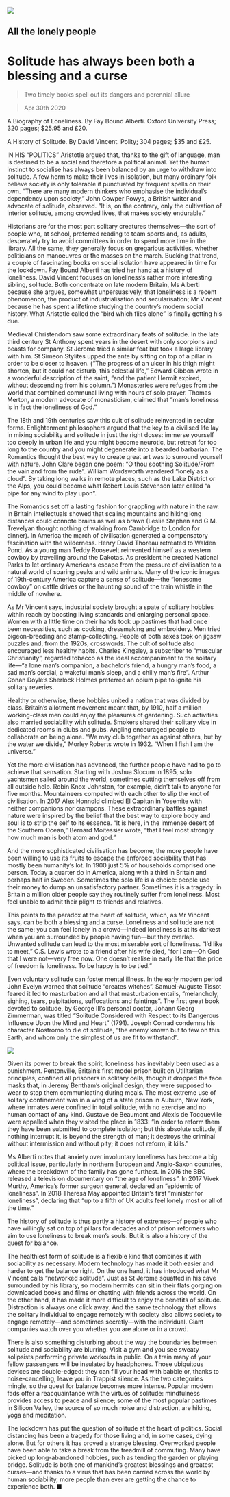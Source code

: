 ![](./images/20200502_BKD001_0.jpg)

## All the lonely people

# Solitude has always been both a blessing and a curse

> Two timely books spell out its dangers and perennial allure

> Apr 30th 2020

A Biography of Loneliness. By Fay Bound Alberti. Oxford University Press; 320 pages; $25.95 and £20.

A History of Solitude. By David Vincent. Polity; 304 pages; $35 and £25.

IN HIS “POLITICS” Aristotle argued that, thanks to the gift of language, man is destined to be a social and therefore a political animal. Yet the human instinct to socialise has always been balanced by an urge to withdraw into solitude. A few hermits make their lives in isolation, but many ordinary folk believe society is only tolerable if punctuated by frequent spells on their own. “There are many modern thinkers who emphasise the individual’s dependency upon society,” John Cowper Powys, a British writer and advocate of solitude, observed. “It is, on the contrary, only the cultivation of interior solitude, among crowded lives, that makes society endurable.”

Historians are for the most part solitary creatures themselves—the sort of people who, at school, preferred reading to team sports and, as adults, desperately try to avoid committees in order to spend more time in the library. All the same, they generally focus on gregarious activities, whether politicians on manoeuvres or the masses on the march. Bucking that trend, a couple of fascinating books on social isolation have appeared in time for the lockdown. Fay Bound Alberti has tried her hand at a history of loneliness. David Vincent focuses on loneliness’s rather more interesting sibling, solitude. Both concentrate on late modern Britain, Ms Alberti because she argues, somewhat unpersuasively, that loneliness is a recent phenomenon, the product of industrialisation and secularisation; Mr Vincent because he has spent a lifetime studying the country’s modern social history. What Aristotle called the “bird which flies alone” is finally getting his due.

Medieval Christendom saw some extraordinary feats of solitude. In the late third century St Anthony spent years in the desert with only scorpions and beasts for company. St Jerome tried a similar feat but took a large library with him. St Simeon Stylites upped the ante by sitting on top of a pillar in order to be closer to heaven. (“The progress of an ulcer in his thigh might shorten, but it could not disturb, this celestial life,” Edward Gibbon wrote in a wonderful description of the saint, “and the patient Hermit expired, without descending from his column.”) Monasteries were refuges from the world that combined communal living with hours of solo prayer. Thomas Merton, a modern advocate of monasticism, claimed that “man’s loneliness is in fact the loneliness of God.”

The 18th and 19th centuries saw this cult of solitude reinvented in secular forms. Enlightenment philosophers argued that the key to a civilised life lay in mixing sociability and solitude in just the right doses: immerse yourself too deeply in urban life and you might become neurotic, but retreat for too long to the country and you might degenerate into a bearded barbarian. The Romantics thought the best way to create great art was to surround yourself with nature. John Clare began one poem: “O thou soothing Solitude/From the vain and from the rude”. William Wordsworth wandered “lonely as a cloud”. By taking long walks in remote places, such as the Lake District or the Alps, you could become what Robert Louis Stevenson later called “a pipe for any wind to play upon”.

The Romantics set off a lasting fashion for grappling with nature in the raw. In Britain intellectuals showed that scaling mountains and hiking long distances could connote brains as well as brawn (Leslie Stephen and G.M. Trevelyan thought nothing of walking from Cambridge to London for dinner). In America the march of civilisation generated a compensatory fascination with the wilderness. Henry David Thoreau retreated to Walden Pond. As a young man Teddy Roosevelt reinvented himself as a western cowboy by travelling around the Dakotas. As president he created National Parks to let ordinary Americans escape from the pressure of civilisation to a natural world of soaring peaks and wild animals. Many of the iconic images of 19th-century America capture a sense of solitude—the “lonesome cowboy” on cattle drives or the haunting sound of the train whistle in the middle of nowhere.

As Mr Vincent says, industrial society brought a spate of solitary hobbies within reach by boosting living standards and enlarging personal space. Women with a little time on their hands took up pastimes that had once been necessities, such as cooking, dressmaking and embroidery. Men tried pigeon-breeding and stamp-collecting. People of both sexes took on jigsaw puzzles and, from the 1920s, crosswords. The cult of solitude also encouraged less healthy habits. Charles Kingsley, a subscriber to “muscular Christianity”, regarded tobacco as the ideal accompaniment to the solitary life—“a lone man’s companion, a bachelor’s friend, a hungry man’s food, a sad man’s cordial, a wakeful man’s sleep, and a chilly man’s fire”. Arthur Conan Doyle’s Sherlock Holmes preferred an opium pipe to ignite his solitary reveries.

Healthy or otherwise, these hobbies united a nation that was divided by class. Britain’s allotment movement meant that, by 1910, half a million working-class men could enjoy the pleasures of gardening. Such activities also married sociability with solitude. Smokers shared their solitary vice in dedicated rooms in clubs and pubs. Angling encouraged people to collaborate on being alone. “We may club together as against others, but by the water we divide,” Morley Roberts wrote in 1932. “When I fish I am the universe.”

Yet the more civilisation has advanced, the further people have had to go to achieve that sensation. Starting with Joshua Slocum in 1895, solo yachtsmen sailed around the world, sometimes cutting themselves off from all outside help. Robin Knox-Johnston, for example, didn’t talk to anyone for five months. Mountaineers competed with each other to slip the knot of civilisation. In 2017 Alex Honnold climbed El Capitan in Yosemite with neither companions nor crampons. These extraordinary battles against nature were inspired by the belief that the best way to explore body and soul is to strip the self to its essence. “It is here, in the immense desert of the Southern Ocean,” Bernard Moitessier wrote, “that I feel most strongly how much man is both atom and god.”

And the more sophisticated civilisation has become, the more people have been willing to use its fruits to escape the enforced sociability that has mostly been humanity’s lot. In 1900 just 5% of households comprised one person. Today a quarter do in America, along with a third in Britain and perhaps half in Sweden. Sometimes the solo life is a choice: people use their money to dump an unsatisfactory partner. Sometimes it is a tragedy: in Britain a million older people say they routinely suffer from loneliness. Most feel unable to admit their plight to friends and relatives.

This points to the paradox at the heart of solitude, which, as Mr Vincent says, can be both a blessing and a curse. Loneliness and solitude are not the same: you can feel lonely in a crowd—indeed loneliness is at its darkest when you are surrounded by people having fun—but they overlap. Unwanted solitude can lead to the most miserable sort of loneliness. “I’d like to meet,” C.S. Lewis wrote to a friend after his wife died, “for I am—Oh God that I were not—very free now. One doesn’t realise in early life that the price of freedom is loneliness. To be happy is to be tied.”

Even voluntary solitude can foster mental illness. In the early modern period John Evelyn warned that solitude “creates witches”. Samuel-Auguste Tissot feared it led to masturbation and all that masturbation entails, “melancholy, sighing, tears, palpitations, suffocations and faintings”. The first great book devoted to solitude, by George III’s personal doctor, Johann Georg Zimmerman, was titled “Solitude Considered with Respect to its Dangerous Influence Upon the Mind and Heart” (1791). Joseph Conrad condemns his character Nostromo to die of solitude, “the enemy known but to few on this Earth, and whom only the simplest of us are fit to withstand”.

![](./images/20200502_BKD002_0.jpg)

Given its power to break the spirit, loneliness has inevitably been used as a punishment. Pentonville, Britain’s first model prison built on Utilitarian principles, confined all prisoners in solitary cells, though it dropped the face masks that, in Jeremy Bentham’s original design, they were supposed to wear to stop them communicating during meals. The most extreme use of solitary confinement was in a wing of a state prison in Auburn, New York, where inmates were confined in total solitude, with no exercise and no human contact of any kind. Gustave de Beaumont and Alexis de Tocqueville were appalled when they visited the place in 1833: “In order to reform them they have been submitted to complete isolation; but this absolute solitude, if nothing interrupt it, is beyond the strength of man; it destroys the criminal without intermission and without pity; it does not reform, it kills.”

Ms Alberti notes that anxiety over involuntary loneliness has become a big political issue, particularly in northern European and Anglo-Saxon countries, where the breakdown of the family has gone furthest. In 2016 the BBC released a television documentary on “the age of loneliness”. In 2017 Vivek Murthy, America’s former surgeon general, declared an “epidemic of loneliness”. In 2018 Theresa May appointed Britain’s first “minister for loneliness”, declaring that “up to a fifth of UK adults feel lonely most or all of the time.”

The history of solitude is thus partly a history of extremes—of people who have willingly sat on top of pillars for decades and of prison reformers who aim to use loneliness to break men’s souls. But it is also a history of the quest for balance.

The healthiest form of solitude is a flexible kind that combines it with sociability as necessary. Modern technology has made it both easier and harder to get the balance right. On the one hand, it has introduced what Mr Vincent calls “networked solitude”. Just as St Jerome squatted in his cave surrounded by his library, so modern hermits can sit in their flats gorging on downloaded books and films or chatting with friends across the world. On the other hand, it has made it more difficult to enjoy the benefits of solitude. Distraction is always one click away. And the same technology that allows the solitary individual to engage remotely with society also allows society to engage remotely—and sometimes secretly—with the individual. Giant companies watch over you whether you are alone or in a crowd.

There is also something disturbing about the way the boundaries between solitude and sociability are blurring. Visit a gym and you see sweaty solipsists performing private workouts in public. On a train many of your fellow passengers will be insulated by headphones. Those ubiquitous devices are double-edged: they can fill your head with babble or, thanks to noise-cancelling, leave you in Trappist silence. As the two categories mingle, so the quest for balance becomes more intense. Popular modern fads offer a reacquaintance with the virtues of solitude: mindfulness provides access to peace and silence; some of the most popular pastimes in Silicon Valley, the source of so much noise and distraction, are hiking, yoga and meditation.

The lockdown has put the question of solitude at the heart of politics. Social distancing has been a tragedy for those living and, in some cases, dying alone. But for others it has proved a strange blessing. Overworked people have been able to take a break from the treadmill of commuting. Many have picked up long-abandoned hobbies, such as tending the garden or playing bridge. Solitude is both one of mankind’s greatest blessings and greatest curses—and thanks to a virus that has been carried across the world by human sociability, more people than ever are getting the chance to experience both. ■